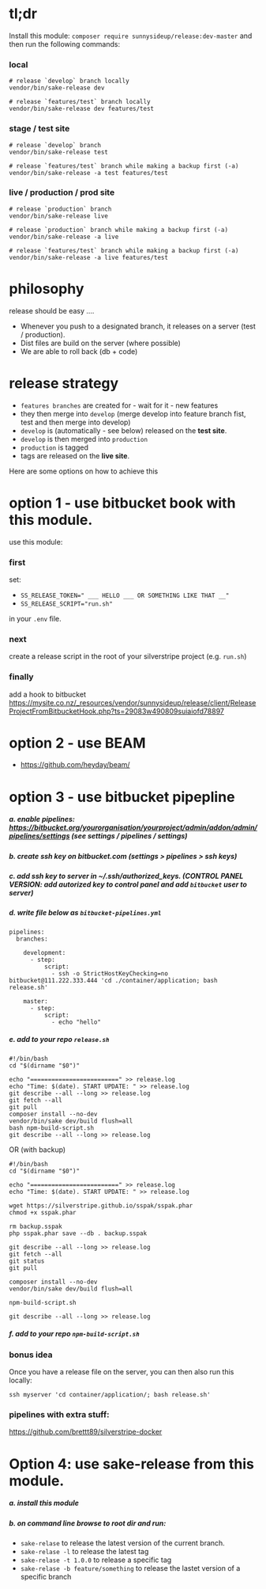 # tl;dr

Install this module: `composer require sunnysideup/release:dev-master` and then run the following commands:

### local
```shell
# release `develop` branch locally
vendor/bin/sake-release dev

# release `features/test` branch locally
vendor/bin/sake-release dev features/test 
```

### stage / test site
```shell
# release `develop` branch 
vendor/bin/sake-release test

# release `features/test` branch while making a backup first (-a)
vendor/bin/sake-release -a test features/test
```

### live / production / prod site
```shell
# release `production` branch 
vendor/bin/sake-release live

# release `production` branch while making a backup first (-a)
vendor/bin/sake-release -a live

# release `features/test` branch while making a backup first (-a)
vendor/bin/sake-release -a live features/test
```

# philosophy

release should be easy ....

 - Whenever you push to a designated branch, it releases on a server (test / production).
 - Dist files are build on the server (where possible)
 - We are able to roll back (db + code)


# release strategy
 
 - `features branches` are created for - wait for it - new features
 - they then merge into `develop` (merge develop into feature branch fist, test and then merge into develop)
 - `develop` is (automatically - see below) released on the **test site**.
 - `develop` is then merged into `production`
 - `production` is tagged
 - tags are released on the **live site**.

Here are some options on how to achieve this

# option 1 - use bitbucket book with this module. 
use this module:

### first
set:
 - `SS_RELEASE_TOKEN=" ___ HELLO ___ OR SOMETHING LIKE THAT __"`
 - `SS_RELEASE_SCRIPT="run.sh"`

in your `.env` file.

### next

create a release script in the root of your silverstripe project (e.g. `run.sh`)

### finally

add a hook to bitbucket https://mysite.co.nz/_resources/vendor/sunnysideup/release/client/ReleaseProjectFromBitbucketHook.php?ts=29083w490809suiaiofd78897 

# option 2 - use BEAM

 - https://github.com/heyday/beam/

# option 3 - use bitbucket pipepline

##### a. enable pipelines: https://bitbucket.org/yourorganisation/yourproject/admin/addon/admin/pipelines/settings (see settings / pipelines / settings) 

##### b. create ssh key on bitbucket.com (settings > pipelines > ssh keys)

##### c. add ssh key to server in ~/.ssh/authorized_keys. (CONTROL PANEL VERSION: add autorized key to control panel and add `bitbucket` user to server)

##### d. write file below as `bitbucket-pipelines.yml`

```shell
pipelines:
  branches:

    development:
      - step:
          script:
            - ssh -o StrictHostKeyChecking=no bitbucket@111.222.333.444 'cd ./container/application; bash release.sh'

    master:
      - step:
          script:
            - echo "hello"

```

##### e. add to your repo `release.sh`

```shell
#!/bin/bash
cd "$(dirname "$0")"

echo "=========================" >> release.log
echo "Time: $(date). START UPDATE: " >> release.log
git describe --all --long >> release.log
git fetch --all
git pull
composer install --no-dev
vendor/bin/sake dev/build flush=all
bash npm-build-script.sh
git describe --all --long >> release.log
```
OR (with backup)

```shell
#!/bin/bash
cd "$(dirname "$0")"

echo "=========================" >> release.log
echo "Time: $(date). START UPDATE: " >> release.log

wget https://silverstripe.github.io/sspak/sspak.phar
chmod +x sspak.phar

rm backup.sspak
php sspak.phar save --db . backup.sspak

git describe --all --long >> release.log
git fetch --all
git status
git pull

composer install --no-dev
vendor/bin/sake dev/build flush=all

npm-build-script.sh

git describe --all --long >> release.log
```

##### f. add to your repo `npm-build-script.sh`

### bonus idea

Once you have a release file on the server, you can then also run this locally:

```shell
ssh myserver 'cd container/application/; bash release.sh'
```

### pipelines with extra stuff:

https://github.com/brettt89/silverstripe-docker

# Option 4: use sake-release from this module.

##### a. install this module

##### b. on command line browse to root dir and run: 
 
   - `sake-relase` to release the latest version of the current branch.
   - `sake-relase -l` to release the latest tag
   - `sake-relase -t 1.0.0` to release a specific tag
   - `sake-relase -b feature/something` to release the lastet version of a specific branch

